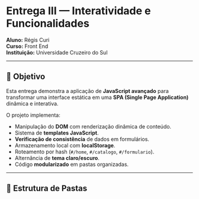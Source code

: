 # Entrega III — Interatividade e Funcionalidades

**Aluno:** Régis Curi  
**Curso:** Front End  
**Instituição:** Universidade Cruzeiro do Sul  

---

## 🎯 Objetivo
Esta entrega demonstra a aplicação de **JavaScript avançado** para transformar uma interface estática em uma **SPA (Single Page Application)** dinâmica e interativa.

O projeto implementa:
- Manipulação do **DOM** com renderização dinâmica de conteúdo.
- Sistema de **templates JavaScript**.
- **Verificação de consistência** de dados em formulários.
- Armazenamento local com **localStorage**.
- Roteamento por hash (`#/home`, `#/catalogo`, `#/formulario`).
- Alternância de **tema claro/escuro**.
- Código **modularizado** em pastas organizadas.

---

## 🧩 Estrutura de Pastas
